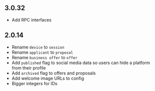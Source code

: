 ## 3.0.32
- Add RPC interfaces

## 2.0.14

- Rename `device` to `session`
- Rename `applicant` to `proposal`
- Rename `business offer` to `offer`
- Add `published` flag to social media data so users can hide a platform from their profile
- Add `archived` flag to offers and proposals
- Add welcome image URLs to config
- Bigger integers for IDs
